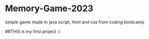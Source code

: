 # Memory-Game-2023
simple game made in java script, html and css from coding bootcamp


##THIS is my first project :)
